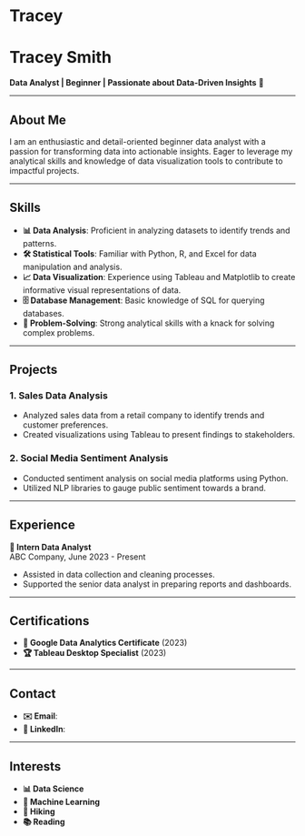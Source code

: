 # Tracey
# Tracey Smith

**Data Analyst | Beginner | Passionate about Data-Driven Insights** 🌟

---

## About Me

I am an enthusiastic and detail-oriented beginner data analyst with a passion for transforming data into actionable insights. Eager to leverage my analytical skills and knowledge of data visualization tools to contribute to impactful projects. 

---

## Skills

- **📊 Data Analysis**: Proficient in analyzing datasets to identify trends and patterns.
- **🛠️ Statistical Tools**: Familiar with Python, R, and Excel for data manipulation and analysis.
- **📈 Data Visualization**: Experience using Tableau and Matplotlib to create informative visual representations of data.
- **🗄️ Database Management**: Basic knowledge of SQL for querying databases.
- **🧩 Problem-Solving**: Strong analytical skills with a knack for solving complex problems.

---

## Projects

### 1. Sales Data Analysis
- Analyzed sales data from a retail company to identify trends and customer preferences.
- Created visualizations using Tableau to present findings to stakeholders.

### 2. Social Media Sentiment Analysis
- Conducted sentiment analysis on social media platforms using Python.
- Utilized NLP libraries to gauge public sentiment towards a brand.

---

## Experience

**🏢 Intern Data Analyst**  
ABC Company, June 2023 - Present
- Assisted in data collection and cleaning processes.
- Supported the senior data analyst in preparing reports and dashboards.

---

## Certifications

- **📜 Google Data Analytics Certificate** (2023)
- **🏆 Tableau Desktop Specialist** (2023)

---

## Contact

- **✉️ Email**:
- **🔗 LinkedIn**: 
---

## Interests

- **📊 Data Science**
- **🤖 Machine Learning**
- **🥾 Hiking**
- **📚 Reading**


